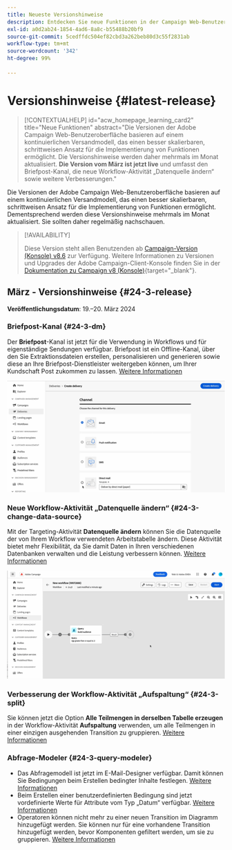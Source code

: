 ```yaml
---
title: Neueste Versionshinweise
description: Entdecken Sie neue Funktionen in der Campaign Web-Benutzeroberfläche.
exl-id: a0d2ab24-1854-4ad6-8a8c-b55488b20bf9
source-git-commit: 5cedffdc504ef82cbd3a262beb80d3c55f2831ab
workflow-type: tm+mt
source-wordcount: '342'
ht-degree: 99%

---
```


# Versionshinweise {#latest-release}


>[!CONTEXTUALHELP]
>id="acw_homepage_learning_card2"
>title="Neue Funktionen"
>abstract="Die Versionen der Adobe Campaign Web-Benutzeroberfläche basieren auf einem kontinuierlichen Versandmodell, das einen besser skalierbaren, schrittweisen Ansatz für die Implementierung von Funktionen ermöglicht. Die Versionshinweise werden daher mehrmals im Monat aktualisiert. **Die Version vom März ist jetzt live** und umfasst den Briefpost-Kanal, die neue Workflow-Aktivität „Datenquelle ändern“ sowie weitere Verbesserungen."


<!--Last update: **March 19, 2024**-->

Die Versionen der Adobe Campaign Web-Benutzeroberfläche basieren auf einem kontinuierlichen Versandmodell, das einen besser skalierbaren, schrittweisen Ansatz für die Implementierung von Funktionen ermöglicht. Dementsprechend werden diese Versionshinweise mehrmals im Monat aktualisiert. Sie sollten daher regelmäßig nachschauen.

>[!AVAILABILITY]
>
>Diese Version steht allen Benutzenden ab [Campaign-Version (Konsole) v8.6](https://experienceleague.adobe.com/docs/campaign/campaign-v8/releases/release-notes.html?lang=de) zur Verfügung. Weitere Informationen zu Versionen und Upgrades der Adobe Campaign-Client-Konsole finden Sie in der [Dokumentation zu Campaign v8 (Konsole)](https://experienceleague.adobe.com/docs/campaign/campaign-v8/releases/upgrades.html?lang=de){target="_blank"}.

## März - Versionshinweise {#24-3-release}

**Veröffentlichungsdatum**: 19.–20. März 2024

### Briefpost-Kanal {#24-3-dm}

Der **Briefpost**-Kanal ist jetzt für die Verwendung in Workflows und für eigenständige Sendungen verfügbar. Briefpost ist ein Offline-Kanal, über den Sie Extraktionsdateien erstellen, personalisieren und generieren sowie diese an Ihre Briefpost-Dienstleister weitergeben können, um Ihrer Kundschaft Post zukommen zu lassen. [Weitere Informationen](../direct-mail/gs-direct-mail.md)

![](../assets/do-not-localize/direct-mail.gif)

### Neue Workflow-Aktivität „Datenquelle ändern“ {#24-3-change-data-source}

Mit der Targeting-Aktivität **Datenquelle ändern** können Sie die Datenquelle der von Ihrem Workflow verwendeten Arbeitstabelle ändern. Diese Aktivität bietet mehr Flexibilität, da Sie damit Daten in Ihren verschiedenen Datenbanken verwalten und die Leistung verbessern können. [Weitere Informationen](../workflows/activities/change-data-source.md)

![](../assets/do-not-localize/change-data-source.gif)

### Verbesserung der Workflow-Aktivität „Aufspaltung“ {#24-3-split}

Sie können jetzt die Option **Alle Teilmengen in derselben Tabelle erzeugen** in der Workflow-Aktivität **Aufspaltung** verwenden, um alle Teilmengen in einer einzigen ausgehenden Transition zu gruppieren. [Weitere Informationen](../workflows/activities/split.md)

### Abfrage-Modeler {#24-3-query-modeler}

* Das Abfragemodell ist jetzt im E-Mail-Designer verfügbar. Damit können Sie Bedingungen beim Erstellen bedingter Inhalte festlegen. [Weitere Informationen](../personalization/conditions.md)
* Beim Erstellen einer benutzerdefinierten Bedingung sind jetzt vordefinierte Werte für Attribute vom Typ „Datum“ verfügbar. [Weitere Informationen](../query/build-query.md)
* Operatoren können nicht mehr zu einer neuen Transition im Diagramm hinzugefügt werden. Sie können nur für eine vorhandene Transition hinzugefügt werden, bevor Komponenten gefiltert werden, um sie zu gruppieren. [Weitere Informationen](../query/build-query.md)
